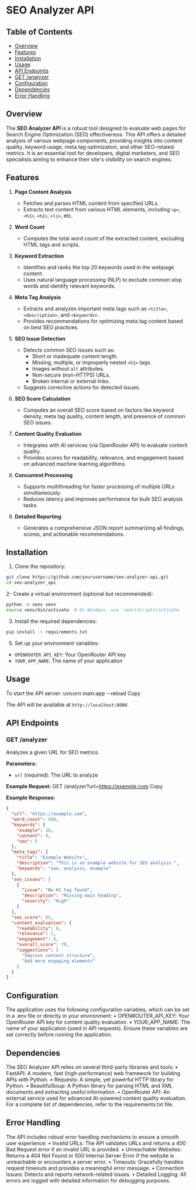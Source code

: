 ﻿# SEO Analyzer API

## Table of Contents
- [Overview](#overview)
- [Features](#features)
- [Installation](#installation)
- [Usage](#usage)
- [API Endpoints](#api-endpoints)
- [GET /analyzer](#get-analyzer)
- [Configuration](#configuration)
- [Dependencies](#dependencies)
- [Error Handling](#error-handling)

## Overview

The **SEO Analyzer API** is a robust tool designed to evaluate web pages for Search Engine Optimization (SEO) effectiveness. This API offers a detailed analysis of various webpage components, providing insights into content quality, keyword usage, meta tag optimization, and other SEO-related metrics. It is an essential tool for developers, digital marketers, and SEO specialists aiming to enhance their site's visibility on search engines.

## Features

1. **Page Content Analysis**
   - Fetches and parses HTML content from specified URLs.
   - Extracts text content from various HTML elements, including `<p>`, `<h1>`, `<h2>`, `<li>`, etc.

2. **Word Count**
   - Computes the total word count of the extracted content, excluding HTML tags and scripts.

3. **Keyword Extraction**
   - Identifies and ranks the top 20 keywords used in the webpage content.
   - Uses natural language processing (NLP) to exclude common stop words and identify relevant keywords.

4. **Meta Tag Analysis**
   - Extracts and analyzes important meta tags such as `<title>`, `<description>`, and `<keywords>`.
   - Provides recommendations for optimizing meta tag content based on best SEO practices.

5. **SEO Issue Detection**
   - Detects common SEO issues such as:
     - Short or inadequate content length.
     - Missing, multiple, or improperly nested `<h1>` tags.
     - Images without `alt` attributes.
     - Non-secure (non-HTTPS) URLs.
     - Broken internal or external links.
   - Suggests corrective actions for detected issues.

6. **SEO Score Calculation**
   - Computes an overall SEO score based on factors like keyword density, meta tag quality, content length, and presence of common SEO issues.

7. **Content Quality Evaluation**
   - Integrates with AI services (via OpenRouter API) to evaluate content quality.
   - Provides scores for readability, relevance, and engagement based on advanced machine learning algorithms.

8. **Concurrent Processing**
   - Supports multithreading for faster processing of multiple URLs simultaneously.
   - Reduces latency and improves performance for bulk SEO analysis tasks.

9. **Detailed Reporting**
   - Generates a comprehensive JSON report summarizing all findings, scores, and actionable recommendations.


## Installation

1. Clone the repository:
```bash
git clone https://github.com/yourusername/seo-analyzer-api.git
cd seo-analyzer_api
```
2- Create a virtual environment (optional but recommended):
```bash
python -m venv venv
source venv/bin/activate  # On Windows, use `venv\Scripts\activate`
```
3. Install the required dependencies:
```bash
pip install -r requirements.txt
```

5. Set up your environment variables:
- `OPENROUTER_API_KEY`: Your OpenRouter API key
- `YOUR_APP_NAME`: The name of your application

## Usage

To start the API server:
uvicorn main:app --reload
Copy

The API will be available at `http://localhost:8000`.

## API Endpoints

### GET /analyzer

Analyzes a given URL for SEO metrics.

**Parameters:**
- `url` (required): The URL to analyze

**Example Request:**
GET /analyzer?url=https://example.com
Copy

**Example Response:**
```json
{
  "url": "https://example.com",
  "word_count": 500,
  "keywords": {
    "example": 10,
    "content": 8,
    "seo": 5
  },
  "meta_tags": {
    "title": "Example Website",
    "description": "This is an example website for SEO analysis.",
    "keywords": "seo, analysis, example"
  },
  "seo_issues": [
    {
      "issue": "No H1 tag found",
      "description": "Missing main heading",
      "severity": "High"
    }
  ],
  "seo_score": 85,
  "content_evaluation": {
    "readability": 8,
    "relevance": 7,
    "engagement": 6,
    "overall_score": 70,
    "suggestions": [
      "Improve content structure",
      "Add more engaging elements"
    ]
  }
}
```
## Configuration
The application uses the following configuration variables, which can be set in a .env file or directly in your environment:
    • OPENROUTER_API_KEY: Your OpenRouter API key for content quality evaluation.
    • YOUR_APP_NAME: The name of your application (used in API requests).
Ensure these variables are set correctly before running the application.

## Dependencies
The SEO Analyzer API relies on several third-party libraries and tools:
    • FastAPI: A modern, fast (high-performance) web framework for building APIs with Python.
    • Requests: A simple, yet powerful HTTP library for Python.
    • BeautifulSoup: A Python library for parsing HTML and XML documents and extracting useful information.
    • OpenRouter API: An external service used for advanced AI-powered content quality evaluation.
For a complete list of dependencies, refer to the requirements.txt file.

## Error Handling
The API includes robust error handling mechanisms to ensure a smooth user experience:
    • Invalid URLs: The API validates URLs and returns a 400 Bad Request error if an invalid URL is provided.
    • Unreachable Websites: Returns a 404 Not Found or 500 Internal Server Error if the website is unreachable or encounters a server error.
    • Timeouts: Gracefully handles request timeouts and provides a meaningful error message.
    • Connection Issues: Detects and reports network-related issues.
    • Detailed Logging: All errors are logged with detailed information for debugging purposes.


